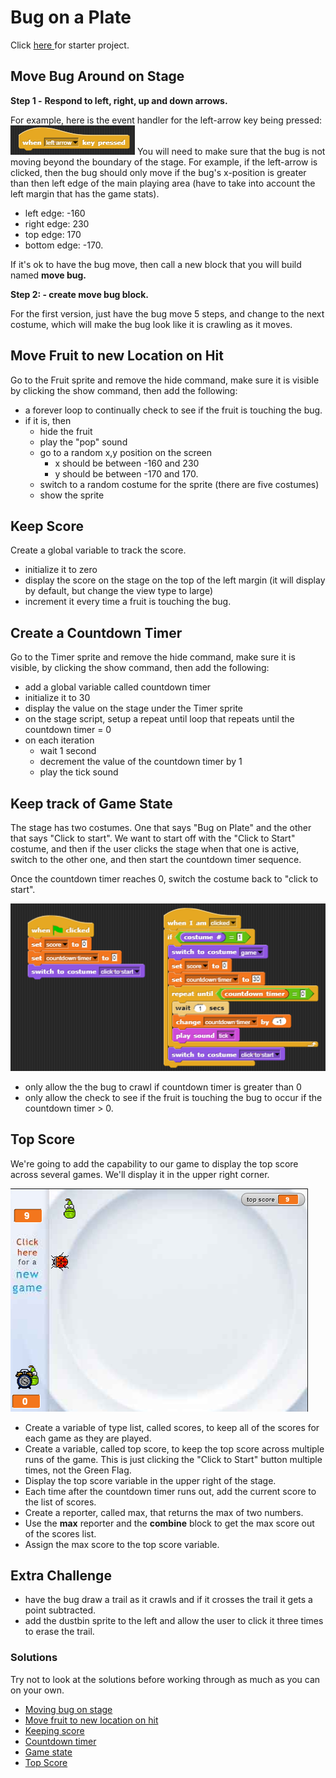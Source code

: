 # Bug on a Plate

Click [here ](https://snap.berkeley.edu/snap/snap.html#present:Username=annechinn&ProjectName=BugOnAPlate%20-%20Starter)for starter project.

## Move Bug Around on Stage

**Step 1 -** **Respond to left, right, up and down arrows.** 

For example, here is the event handler for the left-arrow key being pressed:  ![](.gitbook/assets/image%20%28392%29.png) You will need to make sure that the bug is not moving beyond the boundary of the stage. For example, if the left-arrow is clicked, then the bug should only move if the bug's x-position is greater than then left edge of the main playing area \(have to take into account the left margin that has the game stats\).

* left edge: -160
* right edge: 230
* top edge: 170
* bottom edge: -170.

If it's ok to have the bug move, then call a new block that you will build named **move bug.**

**Step 2: - create move bug block.**

For the first version, just have the bug move 5 steps, and change to the next costume, which will make the bug look like it is crawling as it moves.

## Move Fruit to new Location on Hit

Go to the Fruit sprite and remove the hide command, make sure it is visible by clicking the show command, then add the following:

* a forever loop to continually check to see if the fruit is touching the bug.
* if it is, then
  * hide the fruit
  * play the "pop" sound
  * go to a random x,y position on the screen
    * x should be between -160 and 230
    * y should be between -170 and 170.
  * switch to a random costume for the sprite \(there are five costumes\)
  * show the sprite

## Keep Score

Create a global variable to track the score. 

* initialize it to zero 
* display the score on the stage on the top of the left margin  \(it will display by default, but change the view type to large\)
* increment it every time a fruit is touching the bug.

## Create a Countdown Timer

Go to the Timer sprite and remove the hide command, make sure it is visible, by clicking the show command, then add the following:

* add a global variable called countdown timer
* initialize it to 30
* display the value on the stage under the Timer sprite
* on the stage script, setup a repeat until loop that repeats until the countdown timer = 0
* on each iteration
  * wait 1 second
  * decrement the value of the countdown timer by 1
  * play the tick sound

## Keep track of Game State

The stage has two costumes. One that says "Bug on Plate" and the other that says "Click to start". We want to start off with the "Click to Start" costume, and then if the user clicks the stage when that one is active, switch to the other one, and then start the countdown timer sequence.

Once the countdown timer reaches 0, switch the costume back to "click to start".

![](.gitbook/assets/image%20%28381%29.png)

* only allow the the bug to crawl if countdown timer is greater than 0
* only allow the check to see if the fruit is touching the bug to occur if the countdown timer &gt; 0.

## Top Score

We're going to add the capability to our game to display the top score across several games. We'll display it in the upper right corner.

![](.gitbook/assets/image%20%28389%29.png)

* Create a variable of type list, called scores, to keep all of the scores for each game as they are played.
* Create a variable, called top score, to keep the top score across multiple runs of the game. This is just clicking the "Click to Start" button multiple times, not the Green Flag.
* Display the top score variable in the upper right of the stage.
* Each time after the countdown timer runs out, add the current score to the list of scores.
* Create a reporter, called max, that returns the max of two numbers.
* Use the **max** reporter and the **combine** block to get the max score out of the scores list.
* Assign the max score to the top score variable.

## Extra Challenge

* have the bug draw a trail as it crawls and if it crosses the trail it gets a point subtracted.
* add the dustbin sprite to the left and allow the user to click it three times to erase the trail.

### Solutions

Try not to look at the solutions before working through as much as you can on your own.

* [Moving bug on stage](https://snap.berkeley.edu/snap/snap.html#present:Username=annechinn&ProjectName=BugOnAPlate%20-%20Step%201%20-%20Move%20Bug%20on%20Stage)
* [Move fruit to new location on hit](https://snap.berkeley.edu/snap/snap.html#present:Username=annechinn&ProjectName=BugOnAPlate%20-%20Step%202%20-%20Move%20Fruit%20on%20Hit)
* [Keeping score](https://snap.berkeley.edu/snap/snap.html#present:Username=annechinn&ProjectName=BugOnAPlate%20-%20Step%203%20-%20Keep%20Score)
* [Countdown timer](https://snap.berkeley.edu/snap/snap.html#present:Username=annechinn&ProjectName=BugOnAPlate%20-%20Step%204%20-%20Keep%20Time)
* [Game state](https://snap.berkeley.edu/snap/snap.html#present:Username=annechinn&ProjectName=BugOnAPlate%20-%20Step%205%20-%20Game%20is%20Running)
* [Top Score](https://snap.berkeley.edu/snap/snap.html#present:Username=annechinn&ProjectName=BugOnAPlate%20-%20Step%206%20-%20Top%20Scores)



